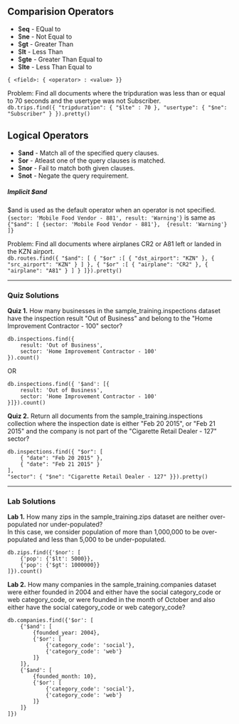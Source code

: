 ## Comparision Operators

- $__eq__   - EQual to
- $__ne__   - Not Equal to
- $__gt__   - Greater Than
- $__lt__   - Less Than
- $__gte__  - Greater Than Equal to
- $__lte__  - Less Than Equal to

`{ <field>: { <operator> : <value> }}`
   
Problem: Find all documents where the tripduration was less than or equal to 70 seconds and the usertype was not Subscriber.<br>
`db.trips.find({ "tripduration": { "$lte" : 70 },
                "usertype": { "$ne": "Subscriber" } }).pretty()`


## Logical Operators

- $__and__  - Match all of the specified query clauses.
- $__or__   - Atleast one of the query clauses is matched.
- $__nor__  - Fail to match both given clauses.
- $__not__  - Negate the query requirement.

##### Implicit $and
$and is used as the default operator when an operator is not specified.<br>
`{sector: 'Mobile Food Vendor - 881', result: 'Warning'}` is same as<br>
`{"$and": [
    {sector: 'Mobile Food Vendor - 881'}, 
    {result: 'Warning'}
]}`

Problem: Find all documents where airplanes CR2 or A81 left or landed in the KZN airport.<br>
`db.routes.find({ "$and": [ { "$or" :[ { "dst_airport": "KZN" },
                                    { "src_airport": "KZN" }
                                  ] },
                          { "$or" :[ { "airplane": "CR2" },
                                     { "airplane": "A81" } ] }
                         ]}).pretty()`


------------------------------------------------------------------------------------------

### Quiz Solutions

**Quiz 1.** How many businesses in the sample_training.inspections dataset have the inspection result "Out of Business" and belong to the "Home Improvement Contractor - 100" sector?<br>
```
db.inspections.find({
	result: 'Out of Business', 
	sector: 'Home Improvement Contractor - 100'
}).count()
```
OR <br>
```
db.inspections.find({ '$and': [{
	result: 'Out of Business', 
	sector: 'Home Improvement Contractor - 100'
}]}).count()
```


**Quiz 2.** Return all documents from the sample_training.inspections collection where the inspection date is either "Feb 20 2015", or "Feb 21 2015" and the company is not part of the "Cigarette Retail Dealer - 127" sector?<br>
```
db.inspections.find({ "$or": [ 
	{ "date": "Feb 20 2015" },
	{ "date": "Feb 21 2015" } 
],
"sector": { "$ne": "Cigarette Retail Dealer - 127" }}).pretty()
```


------------------------------------------------------------------------------------------

### Lab Solutions

**Lab 1.** How many zips in the sample_training.zips dataset are neither over-populated nor under-populated? <br>
 In this case, we consider population of more than 1,000,000 to be over- populated and less than 5,000 to be under-populated.<br>
```
db.zips.find({'$nor': [
	{'pop': {'$lt': 5000}}, 
	{'pop': {'$gt': 1000000}}
]}).count()
```
 
 **Lab 2.** How many companies in the sample_training.companies dataset were either founded in 2004 and either have the social category_code or web category_code,
or were founded in the month of October and also either have the social category_code or web category_code?<br>
```
db.companies.find({'$or': [
	{'$and': [
		{founded_year: 2004}, 
		{'$or': [
			{'category_code': 'social'}, 
			{'category_code': 'web'}
		]}
	]},
	{'$and': [
		{founded_month: 10}, 
		{'$or': [
			{'category_code': 'social'}, 
			{'category_code': 'web'}
		]}
	]}
]})
```
